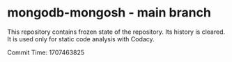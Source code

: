 # mongodb-mongosh - main branch

This repository contains frozen state of the repository.
Its history is cleared. It is used only for static code
analysis with Codacy.

Commit Time: 1707463825
